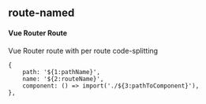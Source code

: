 ## route-named
#### Vue Router Route
Vue Router route with per route code-splitting
```
{
	path: '${1:pathName}',
	name: '${2:routeName}',
	component: () => import('./${3:pathToComponent}'),
},
```